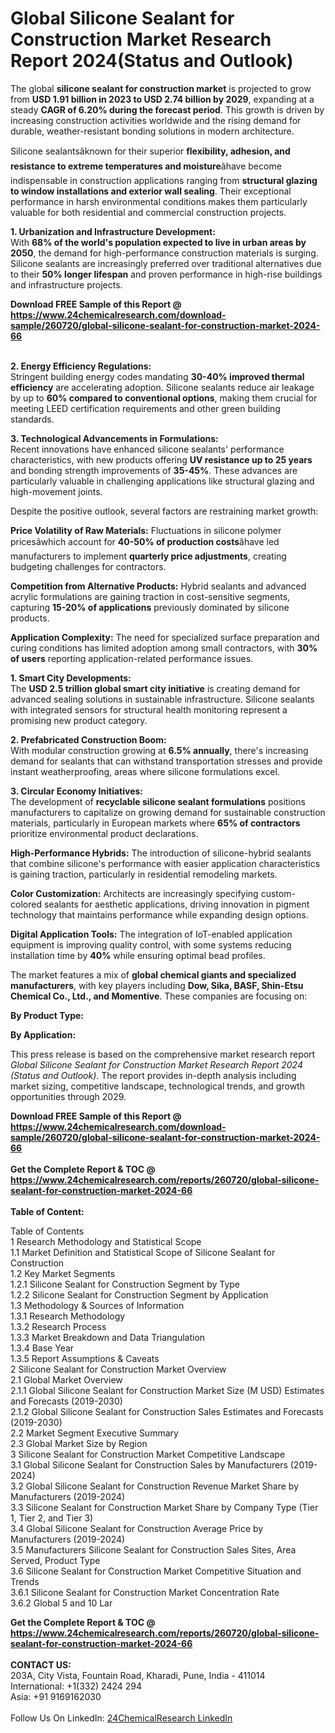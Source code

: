<h1>Global Silicone Sealant for Construction Market Research Report 2024(Status and Outlook)</h1><p>The global <strong>silicone sealant for construction market</strong> is projected to grow from <strong>USD 1.91 billion in 2023 to USD 2.74 billion by 2029</strong>, expanding at a steady <strong>CAGR of 6.20% during the forecast period</strong>. This growth is driven by increasing construction activities worldwide and the rising demand for durable, weather-resistant bonding solutions in modern architecture.</p><p>Silicone sealantsâknown for their superior <strong>flexibility, adhesion, and resistance to extreme temperatures and moisture</strong>âhave become indispensable in construction applications ranging from <strong>structural glazing to window installations and exterior wall sealing</strong>. Their exceptional performance in harsh environmental conditions makes them particularly valuable for both residential and commercial construction projects.</p><p><strong>1. Urbanization and Infrastructure Development:</strong><br>
With <strong>68% of the world's population expected to live in urban areas by 2050</strong>, the demand for high-performance construction materials is surging. Silicone sealants are increasingly preferred over traditional alternatives due to their <strong>50% longer lifespan</strong> and proven performance in high-rise buildings and infrastructure projects.</p><div><b>Download FREE Sample of this Report @ 
            <a href="https://www.24chemicalresearch.com/download-sample/260720/global-silicone-sealant-for-construction-market-2024-66">
            https://www.24chemicalresearch.com/download-sample/260720/global-silicone-sealant-for-construction-market-2024-66</a></b></div><br><p><strong>2. Energy Efficiency Regulations:</strong><br>
Stringent building energy codes mandating <strong>30-40% improved thermal efficiency</strong> are accelerating adoption. Silicone sealants reduce air leakage by up to <strong>60% compared to conventional options</strong>, making them crucial for meeting LEED certification requirements and other green building standards.</p><p><strong>3. Technological Advancements in Formulations:</strong><br>
Recent innovations have enhanced silicone sealants' performance characteristics, with new products offering <strong>UV resistance up to 25 years</strong> and bonding strength improvements of <strong>35-45%</strong>. These advances are particularly valuable in challenging applications like structural glazing and high-movement joints.</p><p>Despite the positive outlook, several factors are restraining market growth:</p><p><strong>Price Volatility of Raw Materials:</strong> Fluctuations in silicone polymer pricesâwhich account for <strong>40-50% of production costs</strong>âhave led manufacturers to implement <strong>quarterly price adjustments</strong>, creating budgeting challenges for contractors.</p><p><strong>Competition from Alternative Products:</strong> Hybrid sealants and advanced acrylic formulations are gaining traction in cost-sensitive segments, capturing <strong>15-20% of applications</strong> previously dominated by silicone products.</p><p><strong>Application Complexity:</strong> The need for specialized surface preparation and curing conditions has limited adoption among small contractors, with <strong>30% of users</strong> reporting application-related performance issues.</p><p><strong>1. Smart City Developments:</strong><br>
The <strong>USD 2.5 trillion global smart city initiative</strong> is creating demand for advanced sealing solutions in sustainable infrastructure. Silicone sealants with integrated sensors for structural health monitoring represent a promising new product category.</p><p><strong>2. Prefabricated Construction Boom:</strong><br>
With modular construction growing at <strong>6.5% annually</strong>, there's increasing demand for sealants that can withstand transportation stresses and provide instant weatherproofing, areas where silicone formulations excel.</p><p><strong>3. Circular Economy Initiatives:</strong><br>
The development of <strong>recyclable silicone sealant formulations</strong> positions manufacturers to capitalize on growing demand for sustainable construction materials, particularly in European markets where <strong>65% of contractors</strong> prioritize environmental product declarations.</p><p><strong>High-Performance Hybrids:</strong> The introduction of silicone-hybrid sealants that combine silicone's performance with easier application characteristics is gaining traction, particularly in residential remodeling markets.</p><p><strong>Color Customization:</strong> Architects are increasingly specifying custom-colored sealants for aesthetic applications, driving innovation in pigment technology that maintains performance while expanding design options.</p><p><strong>Digital Application Tools:</strong> The integration of IoT-enabled application equipment is improving quality control, with some systems reducing installation time by <strong>40%</strong> while ensuring optimal bead profiles.</p><p>The market features a mix of <strong>global chemical giants and specialized manufacturers</strong>, with key players including <strong>Dow, Sika, BASF, Shin-Etsu Chemical Co., Ltd., and Momentive</strong>. These companies are focusing on:</p><p><strong>By Product Type:</strong></p><p><strong>By Application:</strong></p><p>This press release is based on the comprehensive market research report <em>Global Silicone Sealant for Construction Market Research Report 2024 (Status and Outlook)</em>. The report provides in-depth analysis including market sizing, competitive landscape, technological trends, and growth opportunities through 2029.</p><div><b>Download FREE Sample of this Report @ 
            <a href="https://www.24chemicalresearch.com/download-sample/260720/global-silicone-sealant-for-construction-market-2024-66">
            https://www.24chemicalresearch.com/download-sample/260720/global-silicone-sealant-for-construction-market-2024-66</a></b></div><br><div><b>Get the Complete Report & TOC @ 
            <a href="https://www.24chemicalresearch.com/reports/260720/global-silicone-sealant-for-construction-market-2024-66">
            https://www.24chemicalresearch.com/reports/260720/global-silicone-sealant-for-construction-market-2024-66</a></b></div><br>
            <b>Table of Content:</b><p>Table of Contents<br />
1 Research Methodology and Statistical Scope<br />
1.1 Market Definition and Statistical Scope of Silicone Sealant for Construction<br />
1.2 Key Market Segments<br />
1.2.1 Silicone Sealant for Construction Segment by Type<br />
1.2.2 Silicone Sealant for Construction Segment by Application<br />
1.3 Methodology & Sources of Information<br />
1.3.1 Research Methodology<br />
1.3.2 Research Process<br />
1.3.3 Market Breakdown and Data Triangulation<br />
1.3.4 Base Year<br />
1.3.5 Report Assumptions & Caveats<br />
2 Silicone Sealant for Construction Market Overview<br />
2.1 Global Market Overview<br />
2.1.1 Global Silicone Sealant for Construction Market Size (M USD) Estimates and Forecasts (2019-2030)<br />
2.1.2 Global Silicone Sealant for Construction Sales Estimates and Forecasts (2019-2030)<br />
2.2 Market Segment Executive Summary<br />
2.3 Global Market Size by Region<br />
3 Silicone Sealant for Construction Market Competitive Landscape<br />
3.1 Global Silicone Sealant for Construction Sales by Manufacturers (2019-2024)<br />
3.2 Global Silicone Sealant for Construction Revenue Market Share by Manufacturers (2019-2024)<br />
3.3 Silicone Sealant for Construction Market Share by Company Type (Tier 1, Tier 2, and Tier 3)<br />
3.4 Global Silicone Sealant for Construction Average Price by Manufacturers (2019-2024)<br />
3.5 Manufacturers Silicone Sealant for Construction Sales Sites, Area Served, Product Type<br />
3.6 Silicone Sealant for Construction Market Competitive Situation and Trends<br />
3.6.1 Silicone Sealant for Construction Market Concentration Rate<br />
3.6.2 Global 5 and 10 Lar</p><div><b>Get the Complete Report & TOC @ 
            <a href="https://www.24chemicalresearch.com/reports/260720/global-silicone-sealant-for-construction-market-2024-66">
            https://www.24chemicalresearch.com/reports/260720/global-silicone-sealant-for-construction-market-2024-66</a></b></div><br><b>CONTACT US:</b><br>
            203A, City Vista, Fountain Road, Kharadi, Pune, India - 411014<br>
            International: +1(332) 2424 294<br>
            Asia: +91 9169162030 <br><br>
            Follow Us On LinkedIn: <a href="https://www.linkedin.com/company/24chemicalresearch/">24ChemicalResearch LinkedIn</a>